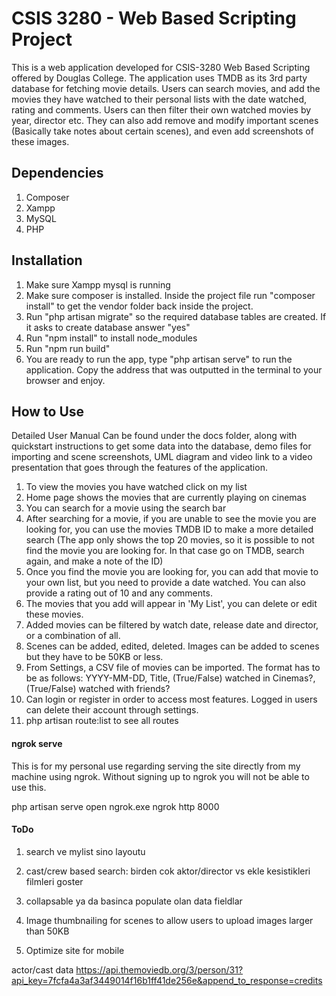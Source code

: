 # CSIS 3280 - Web Based Scripting Project

This is a web application developed for CSIS-3280 Web Based Scripting offered by Douglas College. The application uses TMDB as its 3rd party database for fetching movie details. Users can search movies, and add the movies they have watched to their personal lists with the date watched, rating and comments. Users can then filter their own watched movies by year, director etc. They can also add remove and modify important scenes (Basically take notes about certain scenes), and even add screenshots of these images. 

## Dependencies
1. Composer
2. Xampp
3. MySQL
4. PHP

## Installation
1. Make sure Xampp mysql is running
2. Make sure composer is installed. Inside the project file run "composer install" to get the vendor folder back inside the project.
3. Run "php artisan migrate" so the required database tables are created. If it asks to create database answer "yes"
4. Run "npm install" to install node_modules
5. Run "npm run build"
6. You are ready to run the app, type "php artisan serve" to run the application. Copy the address that was outputted in the terminal to your browser and enjoy.

## How to Use
Detailed User Manual Can be found under the docs folder, along with quickstart instructions to get some data into the database, demo files for importing and scene screenshots, UML diagram and video link to a video presentation that goes through the features of the application.

1. To view the movies you have watched click on my list
2. Home page shows the movies that are currently playing on cinemas
3. You can search for a movie using the search bar
4. After searching for a movie, if you are unable to see the movie you are looking for, you can use the movies TMDB ID to make a more detailed search (The app only shows the top 20 movies, so it is possible to not find the movie you are looking for. In that case go on TMDB, search again, and make a note of the ID)
5. Once you find the movie you are looking for, you can add that movie to your own list, but you need to provide a date watched. You can also provide a rating out of 10 and any comments.
6. The movies that you add will appear in 'My List', you can delete or edit these movies.
7. Added movies can be filtered by watch date, release date and director, or a combination of all.
8. Scenes can be added, edited, deleted. Images can be added to scenes but they have to be 50KB or less.
9. From Settings, a CSV file of movies can be imported. The format has to be as follows:
YYYY-MM-DD, Title, (True/False) watched in Cinemas?, (True/False) watched with friends?
10. Can login or register in order to access most features. Logged in users can delete their account through settings.
11. php artisan route:list to see all routes

#### ngrok serve
This is for my personal use regarding serving the site directly from my machine using ngrok. Without signing up to ngrok you will not be able to use this.

php artisan serve
open ngrok.exe
ngrok http 8000

#### ToDo

1. search ve mylist sino layoutu
2. cast/crew based search: birden cok aktor/director vs ekle kesistikleri filmleri goster
3. collapsable ya da basinca populate olan data fieldlar

90. Image thumbnailing for scenes to allow users to upload images larger than 50KB
100. Optimize site for mobile

actor/cast data
https://api.themoviedb.org/3/person/31?api_key=7fcfa4a3af3449014f16b1ff41de256e&append_to_response=credits
